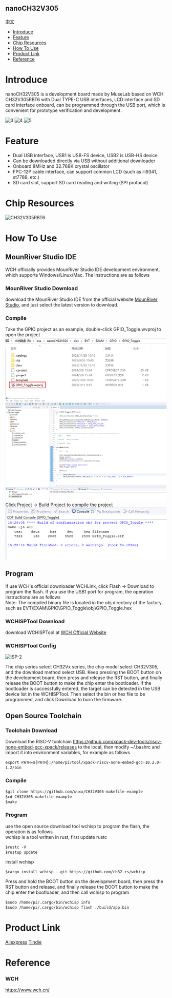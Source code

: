 nanoCH32V305
-----------
[中文](./README_cn.md)

* [Introduce](#Introduce)
* [Feature](#feature)
* [Chip Resources](#chip-resources)
* [How To Use](#how-to-use)
* [Product Link](#product-link)
* [Reference](#reference)


# Introduce
nanoCH32V305 is a development board made by MuseLab based on WCH CH32V305RBT6 with Dual TYPE-C USB interfaces, LCD interface and SD card interface onboard, can be programmed through the USB port, which is convenient for prototype verification and development.

![3](https://github.com/wuxx/nanoCH32V305/blob/master/doc/3.jpg)
![4](https://github.com/wuxx/nanoCH32V305/blob/master/doc/4.jpg)
![5](https://github.com/wuxx/nanoCH32V305/blob/master/doc/5.jpg)

# Feature
- Dual USB interface, USB1 is USB-FS device, USB2 is USB-HS device
- Can be downloaded directly via USB without additional downloader
- Onboard 8MHz and 32.768K crystal oscillator
- FPC-12P cable interface, can support common LCD (such as ili9341, st7789, etc.)
- SD card slot, support SD card reading and writing (SPI protocol)

# Chip Resources
![CH32V305RBT6](https://github.com/wuxx/nanoCH32V305/blob/master/doc/CH32V305RBT6.png)

# How To Use
## MounRiver Studio IDE
WCH officially provides MounRiver Studio IDE development environment, which supports Windows/Linux/Mac. The instructions are as follows
 
### MounRiver Studio Download
download the MounRiver Studio IDE from the official website [MounRiver Studio](http://www.mounriver.com), and just select the latest version to download.

### Compile
Take the GPIO project as an example, double-click GPIO_Toggle.wvproj to open the project
![MRS-1](https://github.com/wuxx/nanoCH32V305/blob/master/doc/MRS-1.png)
![MRS-2](https://github.com/wuxx/nanoCH32V305/blob/master/doc/MRS-2.png)  
Click Project -> Build Project to compile the project  
![MRS-3](https://github.com/wuxx/nanoCH32V305/blob/master/doc/MRS-3.png)


## Program
If use WCH's official downloader WCHLink, click Flash -> Download to program the flash. If you use the USB1 port for program, the operation instructions are as follows  
Note: The compiled binary file is located in the obj directory of the factory, such as EVT\EXAM\GPIO\GPIO_Toggle\obj\GPIO_Toggle.hex

### WCHISPTool Download
download WCHISPTool at [WCH Official Website](https://www.wch.cn/downloads/WCHISPTool_Setup_exe.html)

### WCHISPTool Config
![ISP-2](https://github.com/wuxx/nanoCH32V305/blob/master/doc/ISP-2.png)

The chip series select CH32Vx series, the chip model select CH32V305, and the download method select USB.
Keep pressing the BOOT button on the development board, then press and release the RST button, and finally release the BOOT button to make the chip enter the bootloader. If the bootloader is successfully entered, the target can be detected in the USB device list in the WCHISPTool.
Then select the bin or hex file to be programmed, and click Download to burn the firmware.

## Open Source Toolchain
### Toolchain Download

Download the RISC-V toolchain https://github.com/xpack-dev-tools/riscv-none-embed-gcc-xpack/releases to the local, then modify ~/.bashrc and import it into environment variables, for example as follows
```
export PATH=${PATH}:/home/pi/tool/xpack-riscv-none-embed-gcc-10.2.0-1.2/bin
```

### Compile
```
$git clone https://github.com/wuxx/CH32V305-makefile-example
$cd CH32V305-makefile-example
$make
```

### Program
use the open source download tool wchisp to program the flash, the operation is as follows  
wchisp is a tool written in rust, first update rustc
```
$rustc -V
$rustup update
```

install wchisp
```
$cargo install wchisp --git https://github.com/ch32-rs/wchisp
```

Press and hold the BOOT button on the development board, then press the RST button and release, and finally release the BOOT button to make the chip enter the bootloader, and then call wchisp to program
```
$sudo /home/pi/.cargo/bin/wchisp info
$sudo /home/pi/.cargo/bin/wchisp flash ./build/app.bin
```

# Product Link
[Aliexpress](https://www.aliexpress.com/item/1005004908206775.html?spm=5261.ProductManageOnline.0.0.6b234edfStGkJN  
)
[Tindie](https://www.tindie.com/products/johnnywu/nanoch32v305-development-board/)

# Reference
### WCH
https://www.wch.cn/
